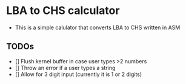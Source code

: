 # LBA to CHS calculator
- This is a simple calulator that converts LBA to CHS written in ASM

## TODOs
- [] Flush kernel buffer in case user types >2 numbers
- [] Throw an error if a user types a string
- [] Allow for 3 digit input (currently it is 1 or 2 digits)